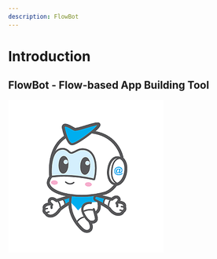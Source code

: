```yaml
---
description: FlowBot
---
```


# Introduction

## FlowBot - Flow-based App Building Tool

![](.gitbook/assets/fb_logo_316x311.png)



